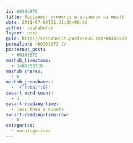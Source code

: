 ```yaml
---
id: 60303872
title: Массажист утомился и разлегся на мне))
date: 2011-07-09T21:31:06+00:00
author: sashabelan
layout: post
guid: http://sashabelan.posterous.com/60303872
permalink: /60303872-2/
posterous_post:
  - 60303872
mashsb_timestamp:
  - 1465563718
mashsb_shares:
  - 0
mashsb_jsonshares:
  - '{"total":0}'
swcart-word-count:
  - 1
swcart-reading-time:
  - less then a minute
swcart-reading-time-raw:
  - 0
categories:
  - uncategorized
---
```

[](http://instagr.am/p/HTw2b/)